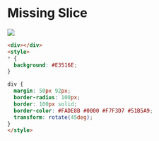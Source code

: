 # Missing Slice
<img src="https://cssbattle.dev/targets/6.png">

```HTML
<div></div>
<style>
* {
  background: #E3516E;
}

div {
  margin: 50px 92px;
  border-radius: 100px;
  border: 100px solid;
  border-color: #FADE8B #0000 #F7F3D7 #51B5A9;
  transform: rotate(45deg);
}
</style>
```
